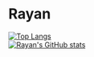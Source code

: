 # Rayan

[![Top Langs](https://github-readme-stats.vercel.app/api/top-langs/?username=riyanswat)](https://github.com/riyanswat)
<br>
[![Rayan's GitHub stats](https://github-readme-stats.vercel.app/api?username=riyanswat)](https://github.com/riyanswat/rayan)
